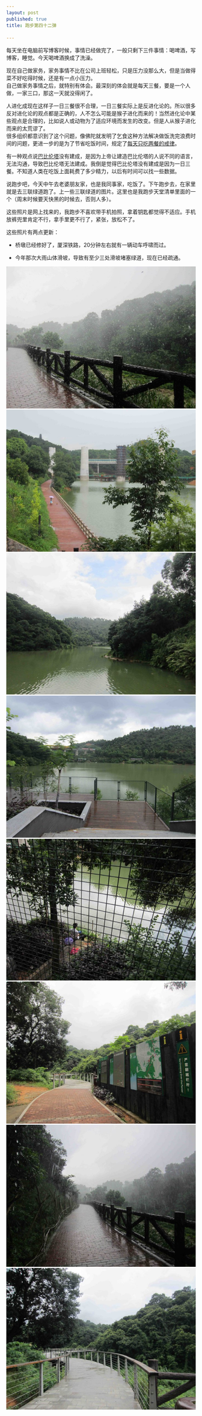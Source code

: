 ```yaml
---
layout: post
published: true
title: 跑步第四十二弹

---
```

每天坐在电脑前写博客时候，事情已经做完了，一般只剩下三件事情：喝啤酒，写博客，睡觉。今天喝啤酒换成了洗澡。  

现在自己做家务，家务事情不比在公司上班轻松，只是压力没那么大，但是当做得菜不好吃得时候，还是有一点小压力。  
自己做家务事情之后，就特别有体会。最深刻的体会就是每天三餐，要是一个人做，一家三口，那这一天就没得闲了。  

人进化成现在这样子一日三餐很不合理，一日三餐实际上是反进化论的。所以很多反对进化论的观点都是正确的，人不怎么可能是猴子进化而来的！当然进化论中某些观点是合理的，比如说人或动物为了适应环境而发生的改变。但是人从猴子进化而来的太荒谬了。  
很多组织都意识到了这个问题，像佛陀就发明了乞食这种方法解决做饭洗完浪费时间的问题，更进一步的是为了节省吃饭时间，规定了[每天只吃两餐的戒律](http://baike.baidu.com/view/519074.htm?fr=aladdin)。  

有一种观点说[巴比伦塔](http://baike.baidu.com/subview/242064/10086180.htm?fromtitle=巴比伦塔&fromid=70360&type=syn)没有建成，是因为上帝让建造巴比伦塔的人说不同的语言，无法沟通，导致巴比伦塔无法建成。我倒是觉得巴比伦塔没有建成是因为一日三餐。不知道人类在吃饭上面耗费了多少精力，以后有时间可以找一些数据。  

说跑步吧，今天中午去老婆朋友家，也是我同事家，吃饭了。下午跑步去，在家里就是去三联绿道跑了。上一些三联绿道的图片。这里也是我跑步天堂清单里面的一个（周末时候要天快黑的时候去，否则人多）。  

这些照片是网上找来的，我跑步不喜欢带手机拍照，拿着钥匙都觉得不适应。手机放裤兜里肯定不行，拿手里更不行了，紧张，放松不了。  

这些照片有两点更新：

* 桥墩已经修好了，厦深铁路，20分钟左右就有一辆动车呼啸而过。

* 今年那次大雨山体滑坡，导致有至少三处滑坡堵塞绿道，现在已经疏通。

![image](/images/绿道1.jpeg)  
![image](/images/绿道2.jpeg)  
![image](/images/绿道3.jpeg)  
![image](/images/绿道4.jpeg)  
![image](/images/绿道5.jpeg)  
![image](/images/绿道6.jpeg)  
![image](/images/绿道7.jpeg)  
![image](/images/绿道8.jpeg)  